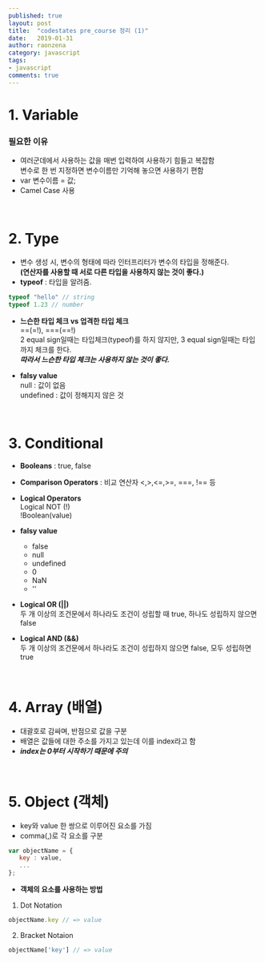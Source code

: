 ```yaml
---
published: true
layout: post
title:  "codestates pre_course 정리 (1)"
date:   2019-01-31
author: raonzena 
category: javascript
tags:
- javascript
comments: true
---
```


# 1. Variable #
### 필요한 이유 ###
- 여러군데에서 사용하는 값을 매번 입력하여 사용하기 힘들고 복잡함  
변수로 한 번 지정하면 변수이름만 기억해 놓으면 사용하기 편함  
- var 변수이름 = 값;  
- Camel Case 사용  

<br/>

# 2. Type #
- 변수 생성 시, 변수의 형태에 따라 인터프리터가 변수의 타입을 정해준다.  
**(연산자를 사용할 때 서로 다른 타입을 사용하지 않는 것이 좋다.)**  
- **typeof** : 타입을 알려줌.  
~~~javascript
typeof "hello" // string
typeof 1.23 // number
~~~

- **느슨한 타입 체크 vs 업격한 타입 체크**  
==(=!), ===(==!)  
2 equal sign일때는 타입체크(typeof)를 하지 않지만, 3 equal sign일때는 타입까지 체크를 한다.  
***따라서 느슨한 타입 체크는 사용하지 않는 것이 좋다.***

- **falsy value**  
null : 값이 없음  
undefined : 값이 정해지지 않은 것  

<br/>

# 3. Conditional #

- **Booleans** : true, false  
- **Comparison Operators** : 비교 연산자 <,>,<=,>=, ===, !== 등

- **Logical Operators**  
  Logical NOT (!)  
  !Boolean(value)
- **falsy value**
  - false  
  - null  
  - undefined  
  - 0  
  - NaN  
  - ''  
- **Logical OR (||)**  
  두 개 이상의 조건문에서 하나라도 조건이 성립할 때 true, 하나도 성립하지 않으면 false
- **Logical AND (&&)**  
  두 개 이상의 조건문에서 하나라도 조건이 성립하지 않으면 false, 모두 성립하면 true

<br/>

# 4. Array (배열) #
- 대괄호로 감싸며, 반점으로 값을 구분  
- 배열은 값들에 대한 주소를 가지고 있는데 이를 index라고 함  
- ***index는 0부터 시작하기 때문에 주의***

<br/>

# 5. Object (객체) #
- key와 value 한 쌍으로 이루어진 요소를 가짐
- comma(,)로 각 요소를 구분
~~~javascript
var objectName = {
   key : value,
   ...
};
~~~

- **객체의 요소를 사용하는 방법**  
1) Dot Notation
~~~javascript
objectName.key // => value
~~~  
2) Bracket Notaion
~~~javascript
objectName['key'] // => value
~~~